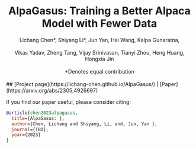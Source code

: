 <h1 align="center">AlpaGasus: Training a Better Alpaca Model with Fewer Data</h1>
<center>Lichang Chen*, Shiyang Li*, Jun Yan, Hai Wang, Kalpa Gunaratna,</center> <br/><center> Vikas Yadav, Zheng Tang, Vijay Srinivasan, Tianyi Zhou, Heng Huang, Hongxia Jin</center> <br/>
<center>*Denotes equal contribution</center> <br/>
## [Project page](https://lichang-chen.github.io/AlpaGasus/) | [Paper](https://arxiv.org/abs/2305.4926697)


If you find our paper useful, please consider citing:
```bibtex
@article{chen2023alpagasus,
  title={AlpaGasus: },
  author={Chen, Lichang and Shiyang, Li, and, Jun, Yan },
  journal={TBD},
  year={2023}
}
```